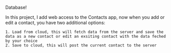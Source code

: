 Database!

In this project, I add web access to the Contacts app, now when you add or edit a contact, you have two additional options:
    
    1. Load from cloud, this will fetch data from the server and save the data as a new contact or edit an exsiting contact with the data feched by your choice 
    2. Save to cloud, this will post the current contact to the server
